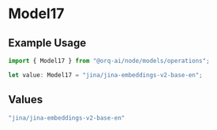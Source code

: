 # Model17

## Example Usage

```typescript
import { Model17 } from "@orq-ai/node/models/operations";

let value: Model17 = "jina/jina-embeddings-v2-base-en";
```

## Values

```typescript
"jina/jina-embeddings-v2-base-en"
```
